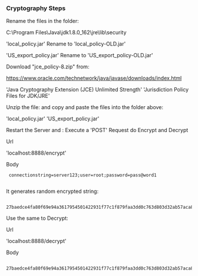 ### Cryptography Steps

  Rename the files in the folder:
  
  C:\Program Files\Java\jdk1.8.0_162\jre\lib\security
  
  'local_policy.jar'  Rename to 'local_policy-OLD.jar'
  
  'US_export_policy.jar'  Rename to 'US_export_policy-OLD.jar'
  
  Download "jce_policy-8.zip" from:
  
  https://www.oracle.com/technetwork/java/javase/downloads/index.html
  
  'Java Cryptography Extension (JCE) Unlimited Strength'
  'Jurisdiction Policy Files for JDK/JRE'
  
  Unzip the file:
  and copy and paste the files into the folder above:
  
  'local_policy.jar'
  'US_export_policy.jar'

 
 Restart the Server and : 
 Execute a 'POST' Request do Encrypt and Decrypt
 
 Url
 
 'localhost:8888/encrypt'
 
 Body
 ````
  connectionstring=server123;user=root;password=pass@word1
  
 ````

It generates random encrypted string:

````
 27baedce4fa80f69e94a3617954501422931f77c1f879faa3dd0c763d803d32ab57aca8cb941761a3c0c28efd0fdbf9dcd5cfa52c009040a4f2db4f390b4436843e418ab87e94e250c93189193fc7bcc
```` 

Use the same to Decrypt:

Url

 'localhost:8888/decrypt'
 
 Body
````
 27baedce4fa80f69e94a3617954501422931f77c1f879faa3dd0c763d803d32ab57aca8cb941761a3c0c28efd0fdbf9dcd5cfa52c009040a4f2db4f390b4436843e418ab87e94e250c93189193fc7bcc
```` 
